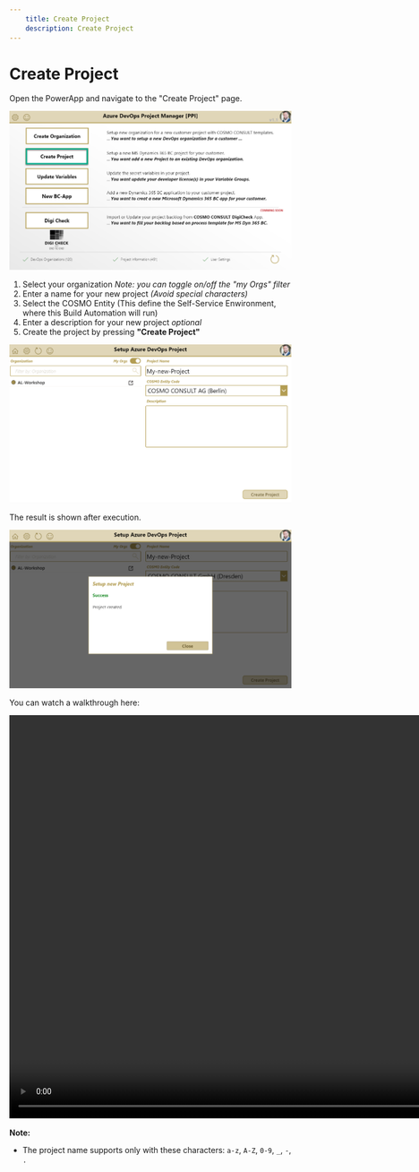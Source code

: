 ```yaml
---
    title: Create Project
    description: Create Project
---
```


# Create Project

Open the PowerApp and navigate to the "Create Project" page.

![Create Project Page](../media/create-project-01.png "Open Create Project Page")

1. Select your organization *Note: you can toggle on/off the "my Orgs" filter*
1. Enter a name for your new project *(Avoid special characters)*
1. Select the COSMO Entity (This define the Self-Service Enwironment, where this Build Automation will run)
1. Enter a description for your new project *optional*
1. Create the project by pressing **"Create Project"**

![Create Project](../media/create-project-02.png "Create Project")

The result is shown after execution.

![Create Project Result](../media/create-project-03.png "Create Project Result")

You can watch a walkthrough here:

<video width="1280px" height="720px" controls>
  <source src="../media/powerapps/create-project.webm" type='video/webm; codecs="vp8, vorbis"'>
  Your browser does not support the video tag.
</video>

**Note:**

* The project name supports only with these characters: `a-z`, `A-Z`, `0-9`, `_`, `-`, `.`
